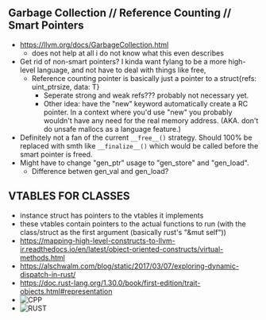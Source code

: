 ## Garbage Collection // Reference Counting // Smart Pointers
 - https://llvm.org/docs/GarbageCollection.html
    - does not help at all i do not know what this even describes
- Get rid of non-smart pointers? I kinda want fylang to be a more high-level language, and not have to deal with things like free, 
    - Reference counting pointer is basically just a pointer to a struct{refs: uint_ptrsize, data: T}
        - Seperate strong and weak refs??? probably not necessary yet.
        - Other idea: have the "new" keyword automatically create a RC pointer. In a context where you'd use "new" you probably wouldn't have any need for the real memory address. (AKA. don't do unsafe mallocs as a language feature.)
 - Definitely not a fan of the current `__free__()`  strategy. Should 100% be replaced with smth like `__finalize__()` which would be called before the smart pointer is freed. 
 - Might have to change "gen_ptr" usage to "gen_store" and "gen_load".
    - Difference betwen gen_val and gen_load?

## VTABLES FOR CLASSES
 - instance struct has pointers to the vtables it implements 
 - these vtables contain pointers to the actual functions to run (with the class/struct as the first argument (basically rust's "&mut self"))
 - https://mapping-high-level-constructs-to-llvm-ir.readthedocs.io/en/latest/object-oriented-constructs/virtual-methods.html
 - https://alschwalm.com/blog/static/2017/03/07/exploring-dynamic-dispatch-in-rust/
 - https://doc.rust-lang.org/1.30.0/book/first-edition/trait-objects.html#representation
 - ![CPP](https://alschwalm.com/blog/static/content/images/2017/03/cat_and_clone_cpp-1.png)
 - ![RUST](https://alschwalm.com/blog/static/content/images/2017/03/clone_mammal_rust-1.png)